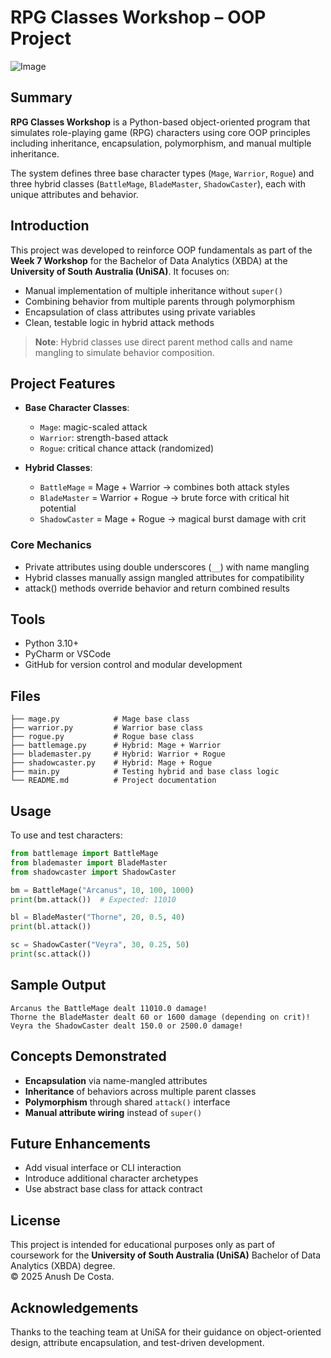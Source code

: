 # RPG Classes Workshop – OOP Project

![Image](https://github.com/user-attachments/assets/cd72abfe-41f5-440c-8dfa-feba17bcb480)

## Summary
**RPG Classes Workshop** is a Python-based object-oriented program that simulates role-playing game (RPG) characters using core OOP principles including inheritance, encapsulation, polymorphism, and manual multiple inheritance.

The system defines three base character types (`Mage`, `Warrior`, `Rogue`) and three hybrid classes (`BattleMage`, `BladeMaster`, `ShadowCaster`), each with unique attributes and behavior.

## Introduction
This project was developed to reinforce OOP fundamentals as part of the **Week 7 Workshop** for the Bachelor of Data Analytics (XBDA) at the **University of South Australia (UniSA)**. It focuses on:

- Manual implementation of multiple inheritance without `super()`
- Combining behavior from multiple parents through polymorphism
- Encapsulation of class attributes using private variables
- Clean, testable logic in hybrid attack methods

> **Note**: Hybrid classes use direct parent method calls and name mangling to simulate behavior composition.

## Project Features

- **Base Character Classes**:
  - `Mage`: magic-scaled attack
  - `Warrior`: strength-based attack
  - `Rogue`: critical chance attack (randomized)

- **Hybrid Classes**:
  - `BattleMage` = Mage + Warrior → combines both attack styles
  - `BladeMaster` = Warrior + Rogue → brute force with critical hit potential
  - `ShadowCaster` = Mage + Rogue → magical burst damage with crit

### Core Mechanics
- Private attributes using double underscores (`__`) with name mangling
- Hybrid classes manually assign mangled attributes for compatibility
- attack() methods override behavior and return combined results

## Tools
- Python 3.10+
- PyCharm or VSCode
- GitHub for version control and modular development

## Files
```
├── mage.py            # Mage base class
├── warrior.py         # Warrior base class
├── rogue.py           # Rogue base class
├── battlemage.py      # Hybrid: Mage + Warrior
├── blademaster.py     # Hybrid: Warrior + Rogue
├── shadowcaster.py    # Hybrid: Mage + Rogue
├── main.py            # Testing hybrid and base class logic
└── README.md          # Project documentation
```

## Usage
To use and test characters:

```python
from battlemage import BattleMage
from blademaster import BladeMaster
from shadowcaster import ShadowCaster

bm = BattleMage("Arcanus", 10, 100, 1000)
print(bm.attack())  # Expected: 11010

bl = BladeMaster("Thorne", 20, 0.5, 40)
print(bl.attack())

sc = ShadowCaster("Veyra", 30, 0.25, 50)
print(sc.attack())
```

## Sample Output
```
Arcanus the BattleMage dealt 11010.0 damage!
Thorne the BladeMaster dealt 60 or 1600 damage (depending on crit)!
Veyra the ShadowCaster dealt 150.0 or 2500.0 damage!
```

## Concepts Demonstrated
- **Encapsulation** via name-mangled attributes
- **Inheritance** of behaviors across multiple parent classes
- **Polymorphism** through shared `attack()` interface
- **Manual attribute wiring** instead of `super()`

## Future Enhancements
- Add visual interface or CLI interaction
- Introduce additional character archetypes
- Use abstract base class for attack contract

## License
This project is intended for educational purposes only as part of coursework for the **University of South Australia (UniSA)** Bachelor of Data Analytics (XBDA) degree.  
© 2025 Anush De Costa.

## Acknowledgements
Thanks to the teaching team at UniSA for their guidance on object-oriented design, attribute encapsulation, and test-driven development.
